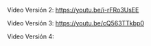 Vídeo Versión 2: https://youtu.be/i-rFRo3UsEE

Video Versión 3: https://youtu.be/cQ563TTkbp0

Video Versión 4: 
